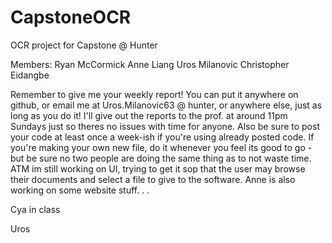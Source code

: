 # CapstoneOCR
OCR project for Capstone  @ Hunter

Members:
Ryan McCormick
Anne Liang
Uros Milanovic
Christopher Eidangbe




Remember to give me your weekly report! You can put it anywhere on github, or email me at Uros.Milanovic63 @ hunter, or anywhere else,  just as long as you do it! I'll give out the reports to the prof. at around 11pm Sundays just so theres no issues with time for anyone.
Also be sure to post your code at least once a week-ish if you're using already posted code. If you're making your own new file, do it whenever you feel its good to go - but be sure no two people are doing the same thing as to not waste time. ATM im still working on UI, trying to get it sop that the user may browse their documents and select a file to give to the software. Anne is also working on some website stuff. . . 

Cya in class

Uros

